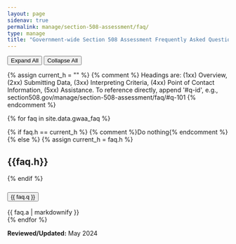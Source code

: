 ```yaml
---
layout: page
sidenav: true
permalink: manage/section-508-assessment/faq/
type: manage
title: "Government-wide Section 508 Assessment Frequently Asked Questions"
---
```

<!-- Expand/Collapse All "Understanding" Content -->
<div class="margin-bottom-3">
    <button id="expand-all" class="usa-button">Expand All</button>
    <button id="collapse-all" class="usa-button">Collapse All</button>
</div>

{% assign current_h = "" %} 
{% comment %} Headings are: (1xx) Overview, (2xx) Submitting Data, (3xx) Interpreting Criteria, (4xx) Point of Contact Information, (5xx) Assistance. To reference directly, append '#q-id', e.g., section508.gov/manage/section-508-assessment/faq/#q-101 {% endcomment %}

{% for faq in site.data.gwaa_faq %}

{% if faq.h == current_h %} 
    {% comment %}Do nothing{% endcomment %}
{% else %}
{% assign current_h = faq.h %}
<h2>{{faq.h}}</h2>
{% endif %}
<div class="usa-accordion">
    <h3 class="usa-accordion__heading faq_heading" id="q-{{ faq.id }}">
        <button type="button" class="usa-accordion__button faq_button" aria-expanded="false" aria-controls="a-{{ faq.id }}">
        {{ faq.q }}
        </button>
    </h3>
    <div id="a-{{ faq.id }}" class="usa-accordion__content faq_content usa-prose">
        <div class="margin-x-auto">
        {{ faq.a | markdownify }}
        </div>
    </div>
</div>
{% endfor %}

**Reviewed/Updated:** May 2024

<!-- Expand/Collapse All Understanding Content script -->
<script>
    $("#expand-all").on("click", function (){
        $(".faq_button").attr("aria-expanded", "true");
        $(".faq_content").removeAttr("hidden");
    });
    $("#collapse-all").on("click", function (){
        $(".faq_button").attr("aria-expanded", "false");
        $(".faq_content").attr("hidden","");
    });
</script>

<!-- Unhide hash/anchor from external url (#q-id, e.g., #q-2) -->
<script>
    $(function(){
        var window_hash = window.location.hash;
        if ($(window_hash).hasClass("faq_heading")){
            let a_hash = window_hash.replace("q", "a");
            $(a_hash).removeAttr("hidden");
            $(a_hash).prev().children(".faq_button").attr("aria-expanded", "true");
        }
    });
</script>